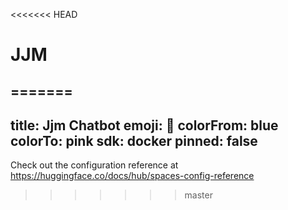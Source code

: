 <<<<<<< HEAD
# JJM
=======
---
title: Jjm Chatbot
emoji: 🐠
colorFrom: blue
colorTo: pink
sdk: docker
pinned: false
---

Check out the configuration reference at https://huggingface.co/docs/hub/spaces-config-reference
>>>>>>> master
